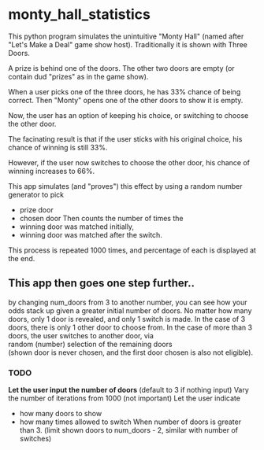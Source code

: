 # monty_hall_statistics

This python program simulates the unintuitive "Monty Hall" (named after "Let's Make a Deal" game show host).
Traditionally it is shown with Three Doors.

A prize is behind one of the doors.
The other two doors are empty (or contain dud "prizes" as in the game show).

When a user picks one of the three doors, he has 33% chance of being correct.
Then "Monty" opens one of the other doors to show it is empty.

Now, the user has an option of keeping his choice, or switching to choose the other door.

The facinating result is that if the user sticks with his original choice, 
his chance of winning is still 33%.

However, if the user now switches to choose the other door, 
his chance of winning increases to 66%.

This app simulates (and "proves") this effect by using a random number generator to pick
  - prize door
  - chosen door
Then counts the number of times the 
  - winning door was matched initially,
  - winning door was matched after the switch.
  
This process is repeated 1000 times, and percentage of each is displayed at the end.

## This app then goes one step further..
by changing num_doors from 3 to another number, you can see how your odds stack up given a greater initial number of doors.
No matter how many doors, only 1 door is revealed, and only 1 switch is made.
In the case of 3 doors, there is only 1 other door to choose from.
In the case of more than 3 doors, the user switches to another door, via   
     random (number) selection of the remaining doors  
     (shown door is never chosen, and the first door chosen is also not eligible).
     
### TODO
**Let the user input the number of doors** (default to 3 if nothing input)
Vary the number of iterations from 1000 (not important)
Let the user indicate 
  - how many doors to show
  - how many times allowed to switch
When number of doors is greater than 3. (limit shown doors to num_doors - 2, similar with number of switches)



